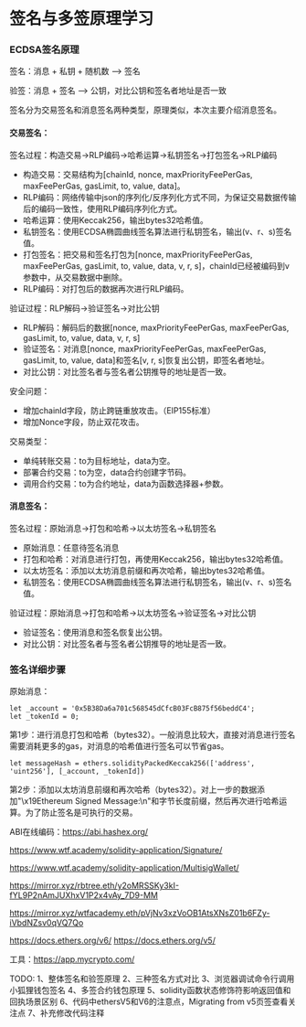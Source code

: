 # 签名与多签原理学习

### ECDSA签名原理

签名：消息 + 私钥 + 随机数 —> 签名

验签：消息 + 签名 —> 公钥，对比公钥和签名者地址是否一致

签名分为交易签名和消息签名两种类型，原理类似，本次主要介绍消息签名。

#### 交易签名：

签名过程：构造交易->RLP编码->哈希运算->私钥签名->打包签名->RLP编码

- 构造交易：交易结构为[chainId, nonce, maxPriorityFeePerGas, maxFeePerGas, gasLimit, to, value, data]。
- RLP编码：网络传输中json的序列化/反序列化方式不同，为保证交易数据传输后的编码一致性，使用RLP编码序列化方式。
- 哈希运算：使用Keccak256，输出bytes32哈希值。
- 私钥签名：使用ECDSA椭圆曲线签名算法进行私钥签名，输出(v、r、s)签名值。
- 打包签名：把交易和签名打包为[nonce, maxPriorityFeePerGas, maxFeePerGas, gasLimit, to, value, data, v, r, s]，chainId已经被编码到v参数中，从交易数据中删除。
- RLP编码：对打包后的数据再次进行RLP编码。

验证过程：RLP解码->验证签名->对比公钥

- RLP解码：解码后的数据[nonce, maxPriorityFeePerGas, maxFeePerGas, gasLimit, to, value, data, v, r, s]
- 验证签名：对消息[nonce, maxPriorityFeePerGas, maxFeePerGas, gasLimit, to, value, data]和签名[v, r, s]恢复出公钥，即签名者地址。
- 对比公钥：对比签名者与签名者公钥推导的地址是否一致。

安全问题：
- 增加chainId字段，防止跨链重放攻击。（EIP155标准）
- 增加Nonce字段，防止双花攻击。

交易类型：
- 单纯转账交易：to为目标地址，data为空。
- 部署合约交易：to为空，data合约创建字节码。
- 调用合约交易：to为合约地址，data为函数选择器+参数。
  
#### 消息签名：

签名过程：原始消息->打包和哈希->以太坊签名->私钥签名

- 原始消息：任意待签名消息
- 打包和哈希：对消息进行打包，再使用Keccak256，输出bytes32哈希值。
- 以太坊签名：添加以太坊消息前缀和再次哈希，输出bytes32哈希值。
- 私钥签名：使用ECDSA椭圆曲线签名算法进行私钥签名，输出(v、r、s)签名值。

验证过程：原始消息->打包和哈希->以太坊签名->验证签名->对比公钥

- 验证签名：使用消息和签名恢复出公钥。
- 对比公钥：对比签名者与签名者公钥推导的地址是否一致。

### 签名详细步骤

原始消息：
```
let _account = '0x5B38Da6a701c568545dCfcB03FcB875f56beddC4';
let _tokenId = 0;
```

第1步：进行消息打包和哈希（bytes32）。一般消息比较大，直接对消息进行签名需要消耗更多的gas，对消息的哈希值进行签名可以节省gas。
```
let messageHash = ethers.solidityPackedKeccak256(['address', 'uint256'], [_account, _tokenId])
```

第2步：添加以太坊消息前缀和再次哈希（bytes32）。对上一步的数据添加"\x19Ethereum Signed Message:\n"和字节长度前缀，然后再次进行哈希运算。为了防止签名是可执行的交易。



ABI在线编码：https://abi.hashex.org/

https://www.wtf.academy/solidity-application/Signature/

https://www.wtf.academy/solidity-application/MultisigWallet/

https://mirror.xyz/rbtree.eth/y2oMRSSKy3kI-fYL9P2nAmJUXhxV1P2x4vAy_7D9-MM

https://mirror.xyz/wtfacademy.eth/pVjNv3xzVoOB1AtsXNsZ01b6FZy-iVbdNZsv0qVQ7Qo

https://docs.ethers.org/v6/
https://docs.ethers.org/v5/

工具：https://app.mycrypto.com/

TODO:
1、整体签名和验签原理
2、三种签名方式对比
3、浏览器调试命令行调用小狐狸钱包签名
4、多签合约钱包原理
5、solidity函数状态修饰符影响返回值和回执场景区别
6、代码中ethersV5和V6的注意点，Migrating from v5页签查看关注点
7、补充修改代码注释